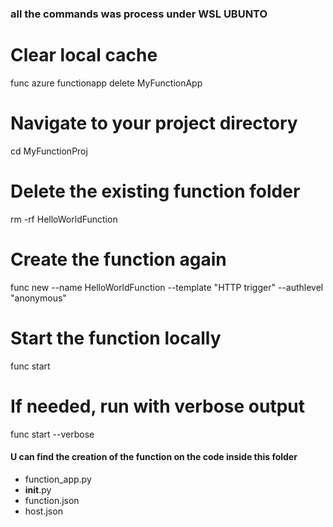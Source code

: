 ### all the commands was process under WSL UBUNTO 

# Clear local cache
func azure functionapp delete MyFunctionApp

# Navigate to your project directory
cd MyFunctionProj

# Delete the existing function folder
rm -rf HelloWorldFunction

# Create the function again
func new --name HelloWorldFunction --template "HTTP trigger" --authlevel "anonymous"

# Start the function locally
func start

# If needed, run with verbose output
func start --verbose



####  U can find the creation of the function on the code inside this folder 
- function_app.py
- __init__.py
- function.json
- host.json
  